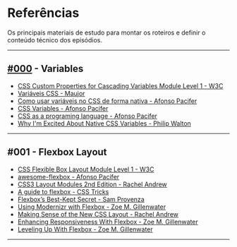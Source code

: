 # Referências

Os principais materiais de estudo para montar os roteiros e definir o conteúdo técnico dos episódios.

<hr>

## [#000](https://www.youtube.com/watch?v=TkEdCWshqag) - Variables

- [CSS Custom Properties for Cascading Variables Module Level 1 - W3C](https://www.w3.org/TR/css-variables/)
- [Variáveis CSS - Maujor](http://www.maujor.com/tutorial/propriedades-css-customizadas-modulo1.php)
- [Como usar variáveis no CSS de forma nativa - Afonso Pacifer](http://tableless.com.br/como-usar-variaveis-no-css-de-forma-nativa/)
- [CSS Variables - Afonso Pacifer](https://speakerdeck.com/afonsopacifer/css-variables-lightning-talk)
- [CSS as a programing language - Afonso Pacifer](https://speakerdeck.com/afonsopacifer/css-as-a-programing-language)
- [Why I'm Excited About Native CSS Variables - Philip Walton](http://philipwalton.com/articles/why-im-excited-about-native-css-variables/)

<hr>

## #001 - Flexbox Layout

- [CSS Flexible Box Layout Module Level 1 - W3C](https://www.w3.org/TR/css-flexbox-1/)
- [awesome-flexbox - Afonso Pacifer](https://github.com/afonsopacifer/awesome-flexbox)
- [CSS3 Layout Modules 2nd Edition - Rachel Andrew](http://rachelandrew.co.uk/books/css3-layout-modules)
- [A guide to flexbox - CSS Tricks](https://css-tricks.com/snippets/css/a-guide-to-flexbox/)
- [Flexbox’s Best-Kept Secret - Sam Provenza](https://medium.com/@samserif/flexbox-s-best-kept-secret-bd3d892826b6#.i0v3krqo0)
- [Using Modernizr with Flexbox - Zoe M. Gillenwater ](http://zomigi.com/blog/using-modernizr-with-flexbox/?utm_campaign=CSS%2BLayout%2BNews&utm_medium=email&utm_source=CSS_Layout_News_8)
- [Making Sense of the New CSS Layout - Rachel Andrew](https://rachelandrew.co.uk/archives/2016/03/25/making-sense-of-the-new-css-layout/?utm_campaign=CSS%2BLayout%2BNews&utm_medium=email&utm_source=CSS_Layout_News_35)
- [Enhancing Responsiveness With Flexbox - Zoe M. Gillenwater ](https://www.youtube.com/watch?v=_98SE8WUvLk)
- [Leveling Up With Flexbox - Zoe M. Gillenwater](https://www.youtube.com/watch?v=NEnaKAoKSp0)

<hr>
